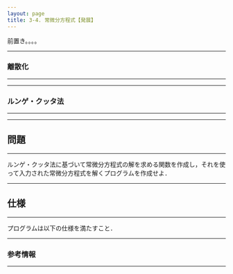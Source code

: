 ```yaml
---
layout: page
title: 3-4. 常微分方程式【発展】
---
```


前置き。。。。


---
### 離散化
---

---
### ルンゲ・クッタ法
---

---
## 問題
---

ルンゲ・クッタ法に基づいて常微分方程式の解を求める関数を作成し，それを使って入力された常微分方程式を解くプログラムを作成せよ．

---
## 仕様
---

プログラムは以下の仕様を満たすこと．


---
### 参考情報
---

